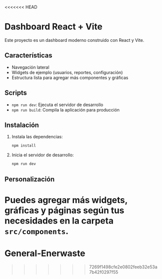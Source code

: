 <<<<<<< HEAD
# Dashboard React + Vite

Este proyecto es un dashboard moderno construido con React y Vite.

## Características
- Navegación lateral
- Widgets de ejemplo (usuarios, reportes, configuración)
- Estructura lista para agregar más componentes y gráficas

## Scripts
- `npm run dev`: Ejecuta el servidor de desarrollo
- `npm run build`: Compila la aplicación para producción

## Instalación
1. Instala las dependencias:
   ```sh
   npm install
   ```
2. Inicia el servidor de desarrollo:
   ```sh
   npm run dev
   ```

## Personalización
Puedes agregar más widgets, gráficas y páginas según tus necesidades en la carpeta `src/components`.
=======
# General-Enerwaste
>>>>>>> 7269f1498cfe2e0802feeb32e53a7b42f0297f55
